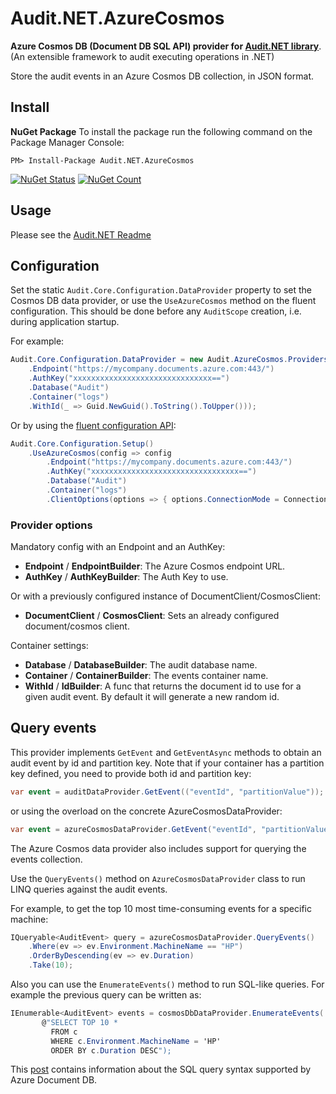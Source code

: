 # Audit.NET.AzureCosmos
**Azure Cosmos DB (Document DB SQL API) provider for [Audit.NET library](https://github.com/thepirat000/Audit.NET)**. (An extensible framework to audit executing operations in .NET)

Store the audit events in an Azure Cosmos DB collection, in JSON format.

## Install

**NuGet Package** 
To install the package run the following command on the Package Manager Console:

```
PM> Install-Package Audit.NET.AzureCosmos
```

[![NuGet Status](https://img.shields.io/nuget/v/Audit.NET.AzureCosmos.svg?style=flat)](https://www.nuget.org/packages/Audit.NET.AzureCosmos/)
[![NuGet Count](https://img.shields.io/nuget/dt/Audit.NET.AzureCosmos.svg)](https://www.nuget.org/packages/Audit.NET.AzureCosmos/)

## Usage
Please see the [Audit.NET Readme](https://github.com/thepirat000/Audit.NET#usage)

## Configuration
Set the static `Audit.Core.Configuration.DataProvider` property to set the Cosmos DB data provider, 
or use the `UseAzureCosmos` method on the fluent configuration. This should be done before any `AuditScope` creation, i.e. during application startup.

For example:
```c#
Audit.Core.Configuration.DataProvider = new Audit.AzureCosmos.Providers.AzureCosmosDataProvider(config => config
    .Endpoint("https://mycompany.documents.azure.com:443/")
    .AuthKey("xxxxxxxxxxxxxxxxxxxxxxxxxxxxxxx==")
    .Database("Audit")
    .Container("logs")
    .WithId(_ => Guid.NewGuid().ToString().ToUpper()));
```

Or by using the [fluent configuration API](https://github.com/thepirat000/Audit.NET#configuration-fluent-api):
```c#
Audit.Core.Configuration.Setup()
    .UseAzureCosmos(config => config
        .Endpoint("https://mycompany.documents.azure.com:443/")
        .AuthKey("xxxxxxxxxxxxxxxxxxxxxxxxxxxxxxxxx==")
        .Database("Audit")
        .Container("logs")
        .ClientOptions(options => { options.ConnectionMode = ConnectionMode.Gateway; }));
```

### Provider options

Mandatory config with an Endpoint and an AuthKey:
- **Endpoint** / **EndpointBuilder**: The Azure Cosmos endpoint URL.
- **AuthKey** / **AuthKeyBuilder**: The Auth Key to use.

Or with a previously configured instance of DocumentClient/CosmosClient:
- **DocumentClient** / **CosmosClient**: Sets an already configured document/cosmos client. 

Container settings:
- **Database** / **DatabaseBuilder**: The audit database name.
- **Container** / **ContainerBuilder**: The events container name.
- **WithId** / **IdBuilder**: A func that returns the document id to use for a given audit event. By default it will generate a new random id.

## Query events

This provider implements `GetEvent` and `GetEventAsync` methods to obtain an audit event by id and partition key. Note that if your container
has a partition key defined, you need to provide both id and partition key:

```c#
var event = auditDataProvider.GetEvent(("eventId", "partitionValue"));
```

or using the overload on the concrete AzureCosmosDataProvider:

```c#
var event = azureCosmosDataProvider.GetEvent("eventId", "partitionValue");
```

The Azure Cosmos data provider also includes support for querying the events collection.

Use the `QueryEvents()` method on `AzureCosmosDataProvider` class to run LINQ queries against the audit events.

For example, to get the top 10 most time-consuming events for a specific machine:
```c#
IQueryable<AuditEvent> query = azureCosmosDataProvider.QueryEvents()
	.Where(ev => ev.Environment.MachineName == "HP")
	.OrderByDescending(ev => ev.Duration)
	.Take(10);
```

Also you can use the `EnumerateEvents()` method to run SQL-like queries. For example the previous query can be written as:

```c#
IEnumerable<AuditEvent> events = cosmosDbDataProvider.EnumerateEvents(
       @"SELECT TOP 10 * 
         FROM c 
         WHERE c.Environment.MachineName = 'HP' 
         ORDER BY c.Duration DESC");
```

This [post](https://docs.microsoft.com/en-us/azure/documentdb/documentdb-sql-query) contains information about the SQL query syntax supported by Azure Document DB.
